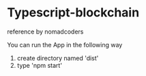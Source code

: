 # Typescript-blockchain
reference by nomadcoders

You can run the App in the following way
1) create directory named 'dist'
2) type 'npm start'
